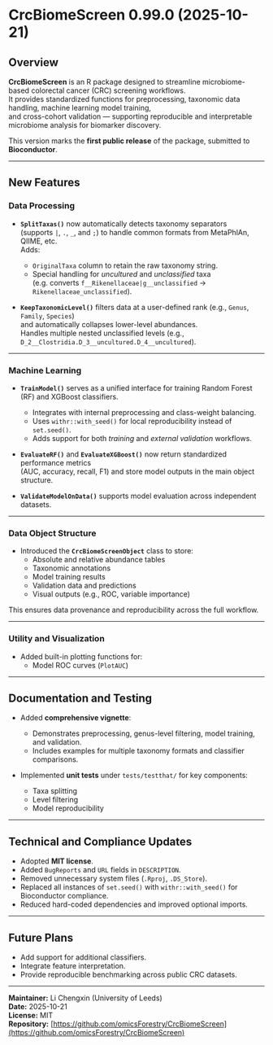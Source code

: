 # CrcBiomeScreen 0.99.0 (2025-10-21)

## Overview
**CrcBiomeScreen** is an R package designed to streamline microbiome-based colorectal cancer (CRC) screening workflows.  
It provides standardized functions for preprocessing, taxonomic data handling, machine learning model training,  
and cross-cohort validation — supporting reproducible and interpretable microbiome analysis for biomarker discovery.

This version marks the **first public release** of the package, submitted to **Bioconductor**.

---

## New Features

### Data Processing
- **`SplitTaxas()`** now automatically detects taxonomy separators  
  (supports `|`, `.`, `_`, and `;`) to handle common formats from MetaPhlAn, QIIME, etc.  
  Adds:
  - `OriginalTaxa` column to retain the raw taxonomy string.
  - Special handling for *uncultured* and *unclassified* taxa  
    (e.g. converts `f__Rikenellaceae|g__unclassified` → `Rikenellaceae_unclassified`).

- **`KeepTaxonomicLevel()`** filters data at a user-defined rank (e.g., `Genus`, `Family`, `Species`)  
  and automatically collapses lower-level abundances.  
  Handles multiple nested unclassified levels (e.g., `D_2__Clostridia.D_3__uncultured.D_4__uncultured`).

---

### Machine Learning
- **`TrainModel()`** serves as a unified interface for training Random Forest (RF) and XGBoost classifiers.  
  - Integrates with internal preprocessing and class-weight balancing.  
  - Uses `withr::with_seed()` for local reproducibility instead of `set.seed()`.  
  - Adds support for both *training* and *external validation* workflows.

- **`EvaluateRF()`** and **`EvaluateXGBoost()`** now return standardized performance metrics  
  (AUC, accuracy, recall, F1) and store model outputs in the main object structure.

- **`ValidateModelOnData()`** supports model evaluation across independent datasets.

---

### Data Object Structure
- Introduced the **`CrcBiomeScreenObject`** class to store:
  - Absolute and relative abundance tables  
  - Taxonomic annotations  
  - Model training results  
  - Validation data and predictions  
  - Visual outputs (e.g., ROC, variable importance)

This ensures data provenance and reproducibility across the full workflow.

---

### Utility and Visualization
- Added built-in plotting functions for:
  - Model ROC curves (`PlotAUC`)
---

## Documentation and Testing
- Added **comprehensive vignette**:
  - Demonstrates preprocessing, genus-level filtering, model training, and validation.
  - Includes examples for multiple taxonomy formats and classifier comparisons.

- Implemented **unit tests** under `tests/testthat/` for key components:
  - Taxa splitting
  - Level filtering
  - Model reproducibility

---

## Technical and Compliance Updates
- Adopted **MIT license**.
- Added `BugReports` and `URL` fields in `DESCRIPTION`.
- Removed unnecessary system files (`.Rproj`, `.DS_Store`).
- Replaced all instances of `set.seed()` with `withr::with_seed()` for Bioconductor compliance.
- Reduced hard-coded dependencies and improved optional imports.

---

## Future Plans
- Add support for additional classifiers.
- Integrate feature interpretation.
- Provide reproducible benchmarking across public CRC datasets.

---

**Maintainer:** Li Chengxin (University of Leeds)  
**Date:** 2025-10-21  
**License:** MIT  
**Repository:** [https://github.com/omicsForestry/CrcBiomeScreen](https://github.com/omicsForestry/CrcBiomeScreen)
